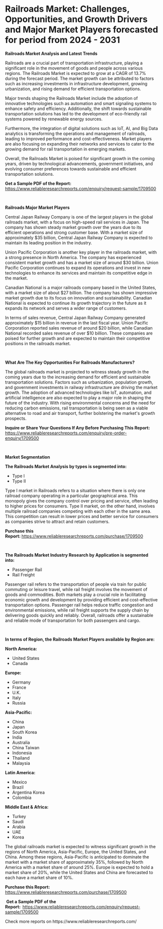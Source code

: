 <p><h1>Railroads Market: Challenges, Opportunities, and Growth Drivers and Major Market Players forecasted for period from 2024 - 2031</h1></p><p><strong>Railroads Market Analysis and Latest Trends</strong></p>
<p><p>Railroads are a crucial part of transportation infrastructure, playing a significant role in the movement of goods and people across various regions. The Railroads Market is expected to grow at a CAGR of 13.7% during the forecast period. The market growth can be attributed to factors such as increasing investments in infrastructure development, growing urbanization, and rising demand for efficient transportation options.</p><p>Major trends shaping the Railroads Market include the adoption of innovative technologies such as automation and smart signaling systems to enhance safety and efficiency. Additionally, the shift towards sustainable transportation solutions has led to the development of eco-friendly rail systems powered by renewable energy sources.</p><p>Furthermore, the integration of digital solutions such as IoT, AI, and Big Data analytics is transforming the operations and management of railroads, leading to improved performance and cost-effectiveness. Market players are also focusing on expanding their networks and services to cater to the growing demand for rail transportation in emerging markets.</p><p>Overall, the Railroads Market is poised for significant growth in the coming years, driven by technological advancements, government initiatives, and evolving consumer preferences towards sustainable and efficient transportation solutions.</p></p>
<p><strong>Get a Sample PDF of the Report:&nbsp;</strong> <a href="https://www.reliableresearchreports.com/enquiry/request-sample/1709500">https://www.reliableresearchreports.com/enquiry/request-sample/1709500</a></p>
<p>&nbsp;</p>
<p><strong>Railroads Major Market Players</strong></p>
<p><p>Central Japan Railway Company is one of the largest players in the global railroads market, with a focus on high-speed rail services in Japan. The company has shown steady market growth over the years due to its efficient operations and strong customer base. With a market size of approximately $35 billion, Central Japan Railway Company is expected to maintain its leading position in the industry.</p><p>Union Pacific Corporation is another key player in the railroads market, with a strong presence in North America. The company has experienced consistent market growth and has a market size of around $30 billion. Union Pacific Corporation continues to expand its operations and invest in new technologies to enhance its services and maintain its competitive edge in the market.</p><p>Canadian National is a major railroads company based in the United States, with a market size of about $27 billion. The company has shown impressive market growth due to its focus on innovation and sustainability. Canadian National is expected to continue its growth trajectory in the future as it expands its network and serves a wider range of customers.</p><p>In terms of sales revenue, Central Japan Railway Company generated approximately $15 billion in revenue in the last fiscal year. Union Pacific Corporation reported sales revenue of around $20 billion, while Canadian National recorded sales revenue of over $10 billion. These companies are poised for further growth and are expected to maintain their competitive positions in the railroads market.</p></p>
<p>&nbsp;</p>
<p><strong>What Are The Key Opportunities For Railroads Manufacturers?</strong></p>
<p><p>The global railroads market is projected to witness steady growth in the coming years due to the increasing demand for efficient and sustainable transportation solutions. Factors such as urbanization, population growth, and government investments in railway infrastructure are driving the market growth. The adoption of advanced technologies like IoT, automation, and artificial intelligence are also expected to play a major role in shaping the future of the industry. With rising environmental concerns and the need for reducing carbon emissions, rail transportation is being seen as a viable alternative to road and air transport, further bolstering the market's growth prospects.</p></p>
<p><strong>Inquire or Share Your Questions If Any Before Purchasing This Report:</strong> <a href="https://www.reliableresearchreports.com/enquiry/pre-order-enquiry/1709500">https://www.reliableresearchreports.com/enquiry/pre-order-enquiry/1709500</a></p>
<p>&nbsp;</p>
<p><strong>Market Segmentation</strong></p>
<p><strong>The Railroads Market Analysis by types is segmented into:</strong></p>
<p><ul><li>Type I</li><li>Type II</li></ul></p>
<p><p>Type I market in Railroads refers to a situation where there is only one railroad company operating in a particular geographical area. This monopoly gives the company control over pricing and service, often leading to higher prices for consumers. Type II market, on the other hand, involves multiple railroad companies competing with each other in the same area. This competition can result in lower prices and better service for consumers as companies strive to attract and retain customers.</p></p>
<p><strong>Purchase this Report:&nbsp;</strong><a href="https://www.reliableresearchreports.com/purchase/1709500">https://www.reliableresearchreports.com/purchase/1709500</a></p>
<p>&nbsp;</p>
<p><strong>The Railroads Market Industry Research by Application is segmented into:</strong></p>
<p><ul><li>Passenger Rail</li><li>Rail Freight</li></ul></p>
<p><p>Passenger rail refers to the transportation of people via train for public commuting or leisure travel, while rail freight involves the movement of goods and commodities. Both markets play a crucial role in facilitating economic growth and development by providing efficient and cost-effective transportation options. Passenger rail helps reduce traffic congestion and environmental emissions, while rail freight supports the supply chain by delivering goods quickly and reliably. Overall, railroads offer a sustainable and reliable mode of transportation for both passengers and cargo.</p></p>
<p>&nbsp;</p>
<p><strong>In terms of Region, the Railroads Market Players available by Region are:</strong></p>
<p>
    <p> <strong> North America: </strong>
        <ul>
            <li>United States</li>
            <li>Canada</li>
        </ul>
        </p> 
    <p> <strong> Europe: </strong>
        <ul>
            <li>Germany</li>
            <li>France</li>
            <li>U.K.</li>
            <li>Italy</li>
            <li>Russia</li>
        </ul>
        </p> 
    <p> <strong> Asia-Pacific: </strong>
        <ul>
            <li>China</li>
            <li>Japan</li>
            <li>South Korea</li>
            <li>India</li>
            <li>Australia</li>
            <li>China Taiwan</li>
            <li>Indonesia</li>
            <li>Thailand</li>
            <li>Malaysia</li>
        </ul>
        </p> 
    <p> <strong> Latin America: </strong>
        <ul>
            <li>Mexico</li>
            <li>Brazil</li>
            <li>Argentina Korea</li>
            <li>Colombia</li>
        </ul>
        </p> 
    <p> <strong> Middle East & Africa: </strong>
        <ul>
            <li>Turkey</li>
            <li>Saudi</li>
            <li>Arabia</li>
            <li>UAE</li>
            <li>Korea</li>
        </ul>
    </p>
    </p>
<p><p>The global railroads market is expected to witness significant growth in the regions of North America, Asia-Pacific, Europe, the United States, and China. Among these regions, Asia-Pacific is anticipated to dominate the market with a market share of approximately 35%, followed by North America with a market share of around 25%. Europe is expected to hold a market share of 20%, while the United States and China are forecasted to each have a market share of 10%.</p></p>
<p><strong>Purchase this Report: </strong><a href="https://www.reliableresearchreports.com/purchase/1709500">https://www.reliableresearchreports.com/purchase/1709500</a></p>
<p>&nbsp;<strong>Get a Sample PDF of the Report:&nbsp;&nbsp;</strong><a href="https://www.reliableresearchreports.com/enquiry/request-sample/1709500">https://www.reliableresearchreports.com/enquiry/request-sample/1709500</a></p>
<p><strong></strong></p>
<p>Check more reports on https://www.reliableresearchreports.com/</p>